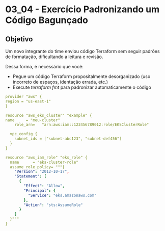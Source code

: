 # 03_04 - Exercício Padronizando um Código Bagunçado

## Objetivo
Um novo integrante do time enviou código Terraform sem seguir padrões de formatação, dificultando a leitura e revisão.  

Dessa forma, é necessário que você:  
-  Pegue um código Terraform propositalmente desorganizado (uso incorreto de espaços, identação errada, etc.)  
-  Execute *terraform fmt* para padronizar automaticamente o código  

```yaml
provider "aws" {
region = "us-east-1"
}

resource "aws_eks_cluster" "example" {
name     = "meu-cluster"
    role_arn=   "arn:aws:iam::123456789012:role/EKSClusterRole"

  vpc_config {
    subnet_ids = ["subnet-abc123", "subnet-def456"]
  }
}

resource "aws_iam_role" "eks_role" {
  name      = "eks-cluster-role"
  assume_role_policy= """{
    "Version": "2012-10-17",
    "Statement": [
      {
        "Effect": "Allow",
        "Principal": {
          "Service": "eks.amazonaws.com"
        },
        "Action": "sts:AssumeRole"
      }
    ]
  }"""
}
```
